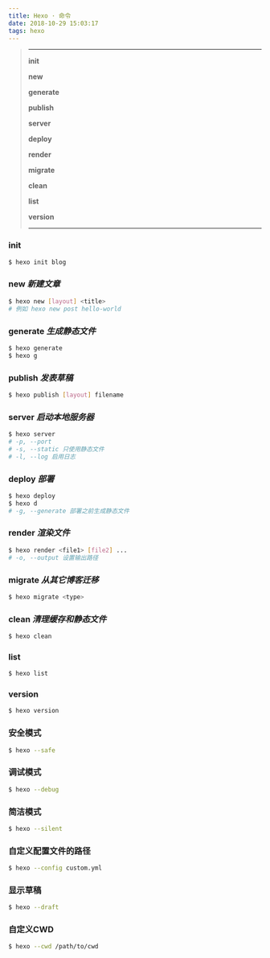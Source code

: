 ```yaml
---
title: Hexo · 命令
date: 2018-10-29 15:03:17
tags: hexo
---
```


> ---
>
> **init**
>
> **new**
>
> **generate**
>
> **publish**
>
> **server**
>
> **deploy**
>
> **render**
>
> **migrate**
>
> **clean**
>
> **list**
>
> **version**
>
> ---

<!--more-->

### init

```bash
$ hexo init blog
```

### new *新建文章*
```bash
$ hexo new [layout] <title>
# 例如 hexo new post hello-world
```
### generate *生成静态文件*
```bash
$ hexo generate
$ hexo g
```
### publish *发表草稿*
```bash
$ hexo publish [layout] filename
```
### server *启动本地服务器*
```bash
$ hexo server
# -p, --port
# -s, --static 只使用静态文件
# -l, --log 启用日志
```
### deploy *部署*
```bash
$ hexo deploy
$ hexo d
# -g, --generate 部署之前生成静态文件
```
### render *渲染文件*
```bash
$ hexo render <file1> [file2] ...
# -o, --output 设置输出路径
```
### migrate *从其它博客迁移*
```bash
$ hexo migrate <type>
```
### clean *清理缓存和静态文件*
```bash
$ hexo clean
```
### list
```bash
$ hexo list
```
### version
```bash
$ hexo version
```
### 安全模式
```bash
$ hexo --safe
```
### 调试模式
```bash
$ hexo --debug
```
### 简洁模式
```bash
$ hexo --silent
```
### 自定义配置文件的路径
```bash
$ hexo --config custom.yml
```
### 显示草稿
```bash
$ hexo --draft
```
### 自定义CWD
```bash
$ hexo --cwd /path/to/cwd
```